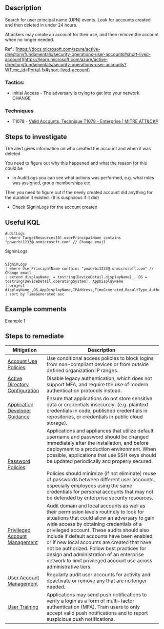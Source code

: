 

## Description

Search for user principal name (UPN) events. Look for accounts created and then deleted in under 24 hours.

Attackers may create an account for their use, and then remove the account when no longer needed.

Ref : [https://docs.microsoft.com/azure/active-directory/fundamentals/security-operations-user-accounts#short-lived-account](https://learn.microsoft.com/azure/active-directory/fundamentals/security-operations-user-accounts?WT.mc_id=Portal-fx#short-lived-account)

### Tactics:

- Initial Access - The adversary is trying to get into your network. CHANGE

### Techniques

- T1078 - [Valid Accounts, Technique T1078 - Enterprise | MITRE ATT&CK®](https://attack.mitre.org/techniques/T1078/)

## Steps to investigate

The alert gives information on who created the account and when it was deleted

You need to figure out why this happened and what the reason for this could be

- In AuditLogs you can see what actions was performed, e.g. what roles was assigned, group memberships etc. 

Then you need to figure out if the newly created account did anything for the duration it existed. (It is suspicious if it did)

- Check SigninLogs for the account created

## Useful KQL
```
AuditLogs 
| where TargetResources[0].userPrincipalName contains "powerbi1233@.onmicrosoft.com" // Change email
```

SigninLogs
```

SigninLogs 
| where UserPrincipalName contains "powerbi1233@.onmicrosoft.com" // Change email
| extend displayName_ = tostring(DeviceDetail.displayName) , OS = tostring(DeviceDetail.operatingSystem), AppDisplayName 
| project displayName_,OS,AppDisplayName,IPAddress,TimeGenerated,ResultType,AuthenticationRequirement,ResultDescription,LocationDetails,UserPrincipalName,DeviceDetail
| sort by TimeGenerated asc
```

## Example comments

Example 1


## Steps to remediate

  

|Mitigation|Description|
|---|---|
|[Account Use Policies](https://attack.mitre.org/mitigations/M1036)|Use conditional access policies to block logins from non-compliant devices or from outside defined organization IP ranges.|
|[Active Directory Configuration](https://attack.mitre.org/mitigations/M1015)|Disable legacy authentication, which does not support MFA, and require the use of modern authentication protocols instead.|
|[Application Developer Guidance](https://attack.mitre.org/mitigations/M1013)|Ensure that applications do not store sensitive data or credentials insecurely. (e.g. plaintext credentials in code, published credentials in repositories, or credentials in public cloud storage).|
|[Password Policies](https://attack.mitre.org/mitigations/M1027)|Applications and appliances that utilize default username and password should be changed immediately after the installation, and before deployment to a production environment. When possible, applications that use SSH keys should be updated periodically and properly secured.<br><br>Policies should minimize (if not eliminate) reuse of passwords between different user accounts, especially employees using the same credentials for personal accounts that may not be defended by enterprise security resources.|
|[Privileged Account Management](https://attack.mitre.org/mitigations/M1026)|Audit domain and local accounts as well as their permission levels routinely to look for situations that could allow an adversary to gain wide access by obtaining credentials of a privileged account. These audits should also include if default accounts have been enabled, or if new local accounts are created that have not be authorized. Follow best practices for design and administration of an enterprise network to limit privileged account use across administrative tiers.|
|[User Account Management](https://attack.mitre.org/mitigations/M1018)|Regularly audit user accounts for activity and deactivate or remove any that are no longer needed.|
|[User Training](https://attack.mitre.org/mitigations/M1017)|Applications may send push notifications to verify a login as a form of multi-factor authentication (MFA). Train users to only accept valid push notifications and to report suspicious push notifications.|
